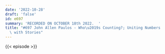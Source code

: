 ```yaml
---
date: '2022-10-28'
draft: 'false'
id: e697
summary: 'RECORDED ON OCTOBER 18th 2022.  '
title: "#697 John Allen Paulos - Who\u2019s Counting?; Uniting Numbers and Narratives\
  \ with Stories"
---
```

{{< episode >}}
